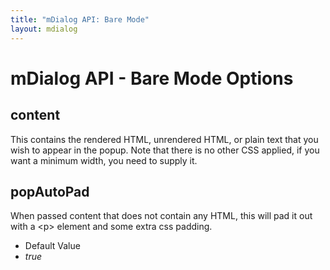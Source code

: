 ```yaml
---
title: "mDialog API: Bare Mode"
layout: mdialog
---
```



# mDialog API - Bare Mode Options

## content

This contains the rendered HTML, unrendered HTML, or plain text that you wish to 
appear in the popup.  Note that there is no other CSS applied, if you want a minimum
width, you need to supply it.

## popAutoPad

When passed content that does not contain any HTML, this will pad it out with a &lt;p> element and some extra css padding.

<ul data-role="listview" data-inset="true" data-divider-theme="b"><li data-role="list-divider" theme="b">Default Value</li>
	<li><em>true</em></li></ul>

